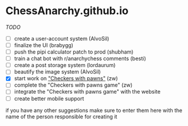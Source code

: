 # ChessAnarchy.github.io
*TODO*
- [ ] create a user-account system (AlvoSil)
- [ ] finalize the UI (brabygg)
- [ ] push the pipi calculator patch to prod (shubham)
- [ ] train a chat bot with r/anarchychess comments (besti)
- [ ] create a post storage system (lordaurum)
- [ ] beautify the image system (AlvoSil)
- [x] start work on ["Checkers with pawns"](https://discord.com/channels/1115737053863358626/1115744916748910732/1116687370604007514) (zw)
- [ ] complete the "Checkers with pawns game" (zw)
- [ ] integrate the "Checkers with pawns game" with the website
- [ ] create better mobile support 

if you have any other suggestions make sure to enter them here with the name of the person responsible for creating it
